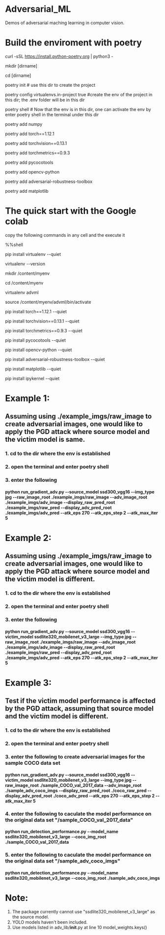 # Adversarial_ML
Demos of adversarial maching learning in computer vision.

# Build the enviroment with poetry
curl -sSL https://install.python-poetry.org | python3 -

mkdir [dirname]

cd [dirname]

poetry init	# use this dir to create the project

poetry config virtualenvs.in-project true #create the env of the project in this dir; the .env folder will be in this dir

poetry shell # Now that the env is in this dir, one can activate the env by enter poetry shell in the terminal under this dir

poetry add numpy

poetry add torch==1.12.1

poetry add torchvision==0.13.1

poetry add torchmetrics==0.9.3

poetry add pycocotools

poetry add opencv-python

poetry add adversarial-robustness-toolbox

poetry add matplotlib

# The quick start with the Google colab
copy the following commands in any cell and the execute it

%%shell

pip install virtualenv --quiet

virtualenv --version

mkdir /content/myenv

cd /content/myenv

virtualenv advml

source /content/myenv/advml/bin/activate

pip install torch==1.12.1 --quiet

pip install torchvision==0.13.1 --quiet

pip install torchmetrics==0.9.3 --quiet

pip install pycocotools --quiet

pip install opencv-python --quiet

pip install adversarial-robustness-toolbox --quiet

pip install matplotlib --quiet

pip install ipykernel --quiet

# Example 1: 
## Assuming using ./example_imgs/raw_image to create adversarial images, one would like to apply the PGD attack where source model and the victim model is same.
### 1. cd to the dir where the env is established
### 2. open the terminal and enter poetry shell
### 3. enter the following
#### python run_gradient_adv.py --source_model ssd300_vgg16 --img_type jpg --raw_image_root ./example_imgs/raw_image --adv_image_root ./example_imgs/adv_image --display_raw_pred_root ./example_imgs/raw_pred --display_adv_pred_root ./example_imgs/adv_pred --atk_eps 270 --atk_eps_step 2 --atk_max_iter 5

# Example 2: 
## Assuming using ./example_imgs/raw_image to create adversarial images, one would like to apply the PGD attack where source model and the victim model is different.
### 1. cd to the dir where the env is established
### 2. open the terminal and enter poetry shell
### 3. enter the following
#### python run_gradient_adv.py --source_model ssd300_vgg16 --victim_model ssdlite320_mobilenet_v3_large --img_type jpg --raw_image_root ./example_imgs/raw_image --adv_image_root ./example_imgs/adv_image --display_raw_pred_root ./example_imgs/raw_pred --display_adv_pred_root ./example_imgs/adv_pred --atk_eps 270 --atk_eps_step 2 --atk_max_iter 5

# Example 3:
## Test if the victim model performance is affected by the PGD attack, assuming that source model and the victim model is different.
### 1. cd to the dir where the env is established
### 2. open the terminal and enter poetry shell
### 3. enter the following to create adversarial images for the sample COCO data set
#### python run_gradient_adv.py --source_model ssd300_vgg16 --victim_model ssdlite320_mobilenet_v3_large --img_type jpg --raw_image_root ./sample_COCO_val_2017_data --adv_image_root ./sample_adv_coco_imgs --display_raw_pred_root ./coco_raw_pred --display_adv_pred_root ./coco_adv_pred --atk_eps 270 --atk_eps_step 2 --atk_max_iter 5
### 4. enter the following to caculate the model performance on the original data set "/sample_COCO_val_2017_data"
#### python run_detection_performance.py --model_name ssdlite320_mobilenet_v3_large --coco_img_root ./sample_COCO_val_2017_data
### 5. enter the following to caculate the model performance on the original data set "/sample_adv_coco_imgs"
#### python run_detection_performance.py --model_name ssdlite320_mobilenet_v3_large --coco_img_root ./sample_adv_coco_imgs

# Note:
1. The package currently cannot use "ssdlite320_mobilenet_v3_large" as the source model.
2. YOLO models haven't been included.
3. Use models listed in adv_lib/__init__.py at line 10 model_weights.keys()
